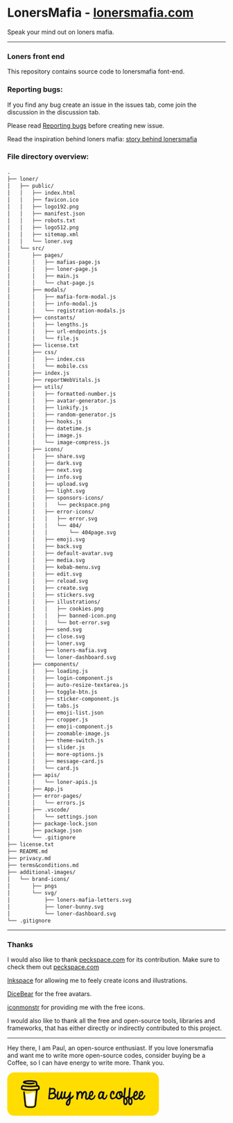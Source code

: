 # LonersMafia - [lonersmafia.com](lonersmaifa.com)

Speak your mind out on loners mafia.

----
### Loners front end

This repository contains source code to lonersmafia font-end. 

### Reporting bugs:
If you find any bug create an issue in the issues tab, come join the discussion in the discussion tab.

Please read [Reporting bugs](https://github.com/PaulleDemon/LonersMafia-support/blob/main/BugReporting.md) before creating new issue.

Read the inspiration behind loners mafia: [story behind lonersmafia](https://github.com/PaulleDemon/PaulleDemon/blob/main/stories.md#lonersmafia---lonersmafiacom)


### File directory overview:
```
.
├── loner/
│   ├── public/
│   │   ├── index.html
│   │   ├── favicon.ico
│   │   ├── logo192.png
│   │   ├── manifest.json
│   │   ├── robots.txt
│   │   ├── logo512.png
│   │   ├── sitemap.xml
│   │   └── loner.svg
│   └── src/
│       ├── pages/
│       │   ├── mafias-page.js
│       │   ├── loner-page.js
│       │   ├── main.js
│       │   └── chat-page.js
│       ├── modals/
│       │   ├── mafia-form-modal.js
│       │   ├── info-modal.js
│       │   └── registration-modals.js
│       ├── constants/
│       │   ├── lengths.js
│       │   ├── url-endpoints.js
│       │   └── file.js
│       ├── license.txt
│       ├── css/
│       │   ├── index.css
│       │   └── mobile.css
│       ├── index.js
│       ├── reportWebVitals.js
│       ├── utils/
│       │   ├── formatted-number.js
│       │   ├── avatar-generator.js
│       │   ├── linkify.js
│       │   ├── random-generator.js
│       │   ├── hooks.js
│       │   ├── datetime.js
│       │   ├── image.js
│       │   └── image-compress.js
│       ├── icons/
│       │   ├── share.svg
│       │   ├── dark.svg
│       │   ├── next.svg
│       │   ├── info.svg
│       │   ├── upload.svg
│       │   ├── light.svg
│       │   ├── sponsors-icons/
│       │   │   └── peckspace.png
│       │   ├── error-icons/
│       │   │   ├── error.svg
│       │   │   └── 404/
│       │   │       └── 404page.svg
│       │   ├── emoji.svg
│       │   ├── back.svg
│       │   ├── default-avatar.svg
│       │   ├── media.svg
│       │   ├── kebab-menu.svg
│       │   ├── edit.svg
│       │   ├── reload.svg
│       │   ├── create.svg
│       │   ├── stickers.svg
│       │   ├── illustrations/
│       │   │   ├── cookies.png
│       │   │   ├── banned-icon.png
│       │   │   └── bot-error.svg
│       │   ├── send.svg
│       │   ├── close.svg
│       │   ├── loner.svg
│       │   ├── loners-mafia.svg
│       │   └── loner-dashboard.svg
│       ├── components/
│       │   ├── loading.js
│       │   ├── login-component.js
│       │   ├── auto-resize-textarea.js
│       │   ├── toggle-btn.js
│       │   ├── sticker-component.js
│       │   ├── tabs.js
│       │   ├── emoji-list.json
│       │   ├── cropper.js
│       │   ├── emoji-component.js
│       │   ├── zoomable-image.js
│       │   ├── theme-switch.js
│       │   ├── slider.js
│       │   ├── more-options.js
│       │   ├── message-card.js
│       │   └── card.js
│       ├── apis/
│       │   └── loner-apis.js
│       ├── App.js
│       ├── error-pages/
│       │   └── errors.js
│       ├── .vscode/
│       │   └── settings.json
│       ├── package-lock.json
│       ├── package.json
│       └── .gitignore
├── license.txt
├── README.md
├── privacy.md
├── terms&conditions.md
├── additional-images/
│   └── brand-icons/
│       ├── pngs
│       └── svg/
│           ├── loners-mafia-letters.svg
│           ├── loner-bunny.svg
│           └── loner-dashboard.svg
└── .gitignore
```

----
### Thanks

I would also like to thank [peckspace.com](peckspace.com) for its contribution. 
Make sure to check them out [peckspace.com](peckspace.com)

[Inkspace](https://inkscape.org/) for allowing me to feely create icons and illustrations.

[DiceBear](https://avatars.dicebear.com/) for the free avatars.

[iconmonstr](https://iconmonstr.com/) for providing me with the free icons.

I would also like to thank all the free and open-source tools, libraries and frameworks, that has either directly or indirectly contributed to this project.

--------------

Hey there, I am Paul, an open-source enthusiast. If you love lonersmafia and want me to write more open-source codes, consider buying be a Coffee, so I can have energy to write more. Thank you.

[<img src="additional-images/extras/buy-me-coffee.png" height="100px" width="350px" alt="buy me a coffee">](https://www.buymeacoffee.com/ArtPaul)